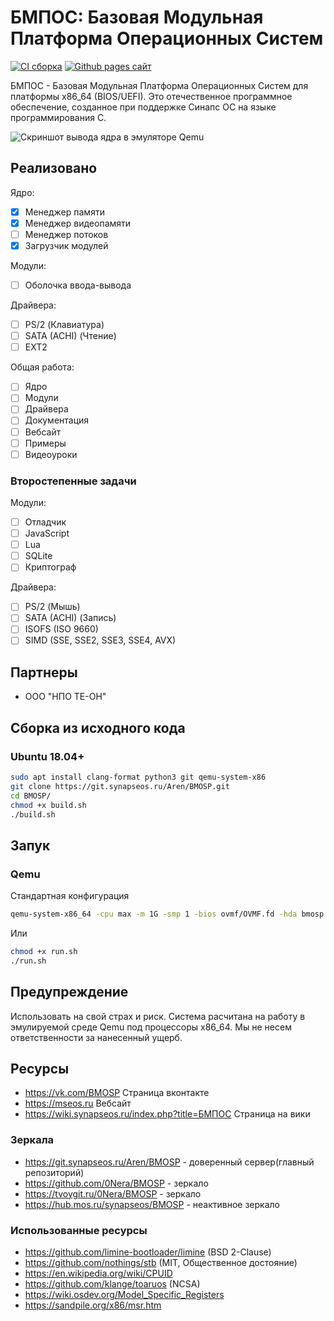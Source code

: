 # БМПОС: Базовая Модульная Платформа Операционных Систем

[![CI сборка](https://github.com/0Nera/BMOSP/actions/workflows/build.yml/badge.svg?branch=master)](https://github.com/0Nera/BMOSP/actions/workflows/build.yml)
[![Github pages сайт](https://github.com/0Nera/BMOSP/actions/workflows/pages/pages-build-deployment/badge.svg?branch=pages)](https://github.com/0Nera/BMOSP/actions/workflows/pages/pages-build-deployment)

БМПОС - Базовая Модульная Платформа Операционных Систем для платформы x86_64 (BIOS/UEFI). Это отечественное программное обеспечение, созданное при поддержке Синапс ОС на языке программирования C.

![Скриншот вывода ядра в эмуляторе Qemu](https://0nera.github.io/BMOSP/assets/0_0.1.231.png)

## Реализовано

Ядро:

- [x] Менеджер памяти
- [x] Менеджер видеопамяти
- [ ] Менеджер потоков
- [x] Загрузчик модулей

Модули:

- [ ] Оболочка ввода-вывода

Драйвера:

- [ ] PS/2 (Клавиатура)
- [ ] SATA (ACHI) (Чтение)
- [ ] EXT2

Общая работа:

- [ ] Ядро
- [ ] Модули
- [ ] Драйвера
- [ ] Документация
- [ ] Вебсайт
- [ ] Примеры
- [ ] Видеоуроки

### Второстепенные задачи

Модули:

- [ ] Отладчик
- [ ] JavaScript
- [ ] Lua
- [ ] SQLite
- [ ] Криптограф

Драйвера:

- [ ] PS/2 (Мышь)
- [ ] SATA (ACHI) (Запись)
- [ ] ISOFS (ISO 9660)
- [ ] SIMD (SSE, SSE2, SSE3, SSE4, AVX)

## Партнеры

- ООО "НПО ТЕ-ОН"

## Сборка из исходного кода

### Ubuntu 18.04+

```bash
sudo apt install clang-format python3 git qemu-system-x86
git clone https://git.synapseos.ru/Aren/BMOSP.git
cd BMOSP/
chmod +x build.sh
./build.sh
```

## Запук

### Qemu

Стандартная конфигурация

```bash
qemu-system-x86_64 -cpu max -m 1G -smp 1 -bios ovmf/OVMF.fd -hda bmosp.hdd  -name "БМПОС"
```

Или

```bash
chmod +x run.sh
./run.sh
```

## Предупреждение

Использовать на свой страх и риск. Система расчитана на работу в эмулируемой среде Qemu под процессоры x86_64.
Мы не несем ответственности за нанесенный ущерб.

## Ресурсы

- <https://vk.com/BMOSP> Страница вконтакте
- <https://mseos.ru> Вебсайт
- <https://wiki.synapseos.ru/index.php?title=БМПОС> Страница на вики

### Зеркала

- <https://git.synapseos.ru/Aren/BMOSP> - доверенный сервер(главный репозиторий)
- <https://github.com/0Nera/BMOSP> - зеркало
- <https://tvoygit.ru/0Nera/BMOSP> - зеркало
- <https://hub.mos.ru/synapseos/BMOSP> - неактивное зеркало

### Использованные ресурсы

- <https://github.com/limine-bootloader/limine> (BSD 2-Clause)
- <https://github.com/nothings/stb> (MIT, Общественное достояние)
- <https://en.wikipedia.org/wiki/CPUID>
- <https://github.com/klange/toaruos> (NCSA)
- <https://wiki.osdev.org/Model_Specific_Registers>
- <https://sandpile.org/x86/msr.htm>
